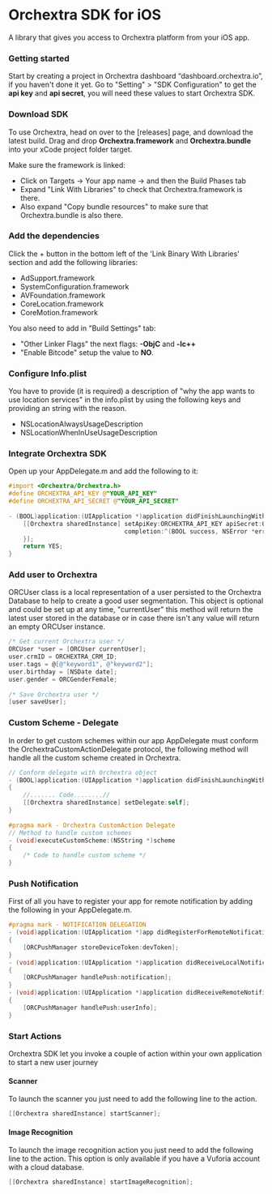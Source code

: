 # Orchextra SDK for iOS

A library that gives you access to Orchextra platform from your iOS app. 

### Getting started
Start by creating a project in Orchextra dashboard “dashboard.orchextra.io”, if you haven't done it yet. Go to "Setting" > "SDK Configuration" to get the **api key** and **api secret**, you will need these values to start Orchextra SDK.

### Download SDK
To use Orchextra, head on over to the [releases] page, and download the latest build.
Drag and drop **Orchextra.framework** and **Orchextra.bundle** into your xCode project folder target. 

Make sure the framework is linked:
* Click on Targets  → Your app name  → and then the Build Phases tab 
* Expand "Link With Libraries" to check that Orchextra.framework is there. 
* Also expand "Copy bundle resources" to make sure that Orchextra.bundle is also there.

### Add the dependencies
Click the + button in the bottom left of the 'Link Binary With Libraries' section and add the following libraries:

* AdSupport.framework
* SystemConfiguration.framework
* AVFoundation.framework
* CoreLocation.framework
* CoreMotion.framework

You also need to add in "Build Settings" tab:
 
* "Other Linker Flags" the next flags: **-ObjC**  and **-lc++** 
* "Enable Bitcode" setup the value to **NO**.

### Configure Info.plist
You have to provide (it is required) a description of "why the app wants to use location services" in the info.plist
by using the following keys and providing an string with the reason.

* NSLocationAlwaysUsageDescription
* NSLocationWhenInUseUsageDescription

### Integrate Orchextra SDK
Open up your AppDelegate.m and add the following to it:

```objective-c
#import <Orchextra/Orchextra.h>
#define ORCHEXTRA_API_KEY @"YOUR_API_KEY"
#define ORCHEXTRA_API_SECRET @"YOUR_API_SECRET"
  
- (BOOL)application:(UIApplication *)application didFinishLaunchingWithOptions:(NSDictionary *)launchOptions {
    [[Orchextra sharedInstance] setApiKey:ORCHEXTRA_API_KEY apiSecret:ORCHEXTRA_API_SECRET
                                completion:^(BOOL success, NSError *error) {
    }];
    return YES;
} 
```

### Add user to Orchextra
ORCUser class is a local representation of a user persisted to the Orchextra Database to help to create a good user segmentation. This object is optional and could be set up at any time, "currentUser" this method will return the latest user stored in the database or in case there isn't any value will return an empty ORCUser instance. 

```objective-c
/* Get current Orchextra user */
ORCUser *user = [ORCUser currentUser];
user.crmID = ORCHEXTRA_CRM_ID;
user.tags = @[@"keyword1", @"keyword2"];
user.birthday = [NSDate date];
user.gender = ORCGenderFemale;
  
/* Save Orchextra user */
[user saveUser];
```
### Custom Scheme - Delegate
In order to get custom schemes within our app AppDelegate must conform the OrchextraCustomActionDelegate protocol, the following method will handle all the custom scheme created in Orchextra.

```objective-c
// Conform delegate with Orchextra object
- (BOOL)application:(UIApplication *)application didFinishLaunchingWithOptions:(NSDictionary *)launchOptions
{
    //....... Code........//
    [[Orchextra sharedInstance] setDelegate:self];
}
  
#pragma mark - Orchextra CustomAction Delegate
// Method to handle custom schemes
- (void)executeCustomScheme:(NSString *)scheme
{
    /* Code to handle custom scheme */
}
```

###  Push Notification 

First of all you have to register your app for remote notification by adding the following in your AppDelegate.m.

```objective-c
#pragma mark - NOTIFICATION DELEGATION
- (void)application:(UIApplication *)app didRegisterForRemoteNotificationsWithDeviceToken:(NSData *)devToken
{
    [ORCPushManager storeDeviceToken:devToken];
}
- (void)application:(UIApplication *)application didReceiveLocalNotification:(UILocalNotification *)notification
{
    [ORCPushManager handlePush:notification];
}
- (void)application:(UIApplication *)application didReceiveRemoteNotification:(NSDictionary *)userInfo
{
    [ORCPushManager handlePush:userInfo];
} 
```

###  Start Actions 
Orchextra SDK let you invoke a couple of action within your own application to start a new user journey

#### Scanner
To launch the scanner you just need to add the following line to the action. 
```objective-c
[[Orchextra sharedInstance] startScanner];
```
#### Image Recognition
To launch the image recognition action you just need to add the following line to the action.
This option is only available if you have a Vuforia account with a cloud database. 
```objective-c
[[Orchextra sharedInstance] startImageRecognition];
```

